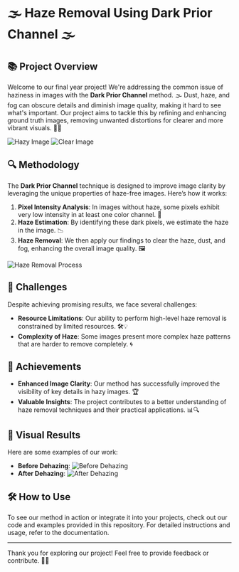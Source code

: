 # 🌫️ **Haze Removal Using Dark Prior Channel** 🌫️

## 📚 Project Overview

Welcome to our final year project! We're addressing the common issue of haziness in images with the **Dark Prior Channel** method. 🌫️ Dust, haze, and fog can obscure details and diminish image quality, making it hard to see what's important. Our project aims to tackle this by refining and enhancing ground truth images, removing unwanted distortions for clearer and more vibrant visuals. 🚀✨

![Hazy Image](https://upload.wikimedia.org/wikipedia/commons/1/1e/Valley_in_haze.jpg) <!-- Hazy image example -->
![Clear Image](https://upload.wikimedia.org/wikipedia/commons/e/ea/Valley_clear.jpg) <!-- Clear image example -->

## 🔍 Methodology

The **Dark Prior Channel** technique is designed to improve image clarity by leveraging the unique properties of haze-free images. Here’s how it works:

1. **Pixel Intensity Analysis**: In images without haze, some pixels exhibit very low intensity in at least one color channel. 🌈
2. **Haze Estimation**: By identifying these dark pixels, we estimate the haze in the image. 📉
3. **Haze Removal**: We then apply our findings to clear the haze, dust, and fog, enhancing the overall image quality. 🖼️

![Haze Removal Process](https://example.com/haze_removal_process.jpg) <!-- Replace with an actual image URL -->

## 🚧 Challenges

Despite achieving promising results, we face several challenges:

- **Resource Limitations**: Our ability to perform high-level haze removal is constrained by limited resources. 🛠️💡
- **Complexity of Haze**: Some images present more complex haze patterns that are harder to remove completely. 🌀

## 🌟 Achievements

- **Enhanced Image Clarity**: Our method has successfully improved the visibility of key details in hazy images. 🏆
- **Valuable Insights**: The project contributes to a better understanding of haze removal techniques and their practical applications. 📊🔍

## 📸 Visual Results

Here are some examples of our work:

- **Before Dehazing**: ![Before Dehazing](https://example.com/before_dehazing.jpg) <!-- Replace with an actual image URL -->
- **After Dehazing**: ![After Dehazing](https://example.com/after_dehazing.jpg) <!-- Replace with an actual image URL -->

## 🛠️ How to Use

To see our method in action or integrate it into your projects, check out our code and examples provided in this repository. For detailed instructions and usage, refer to the documentation.

---

Thank you for exploring our project! Feel free to provide feedback or contribute. 🙌💬


